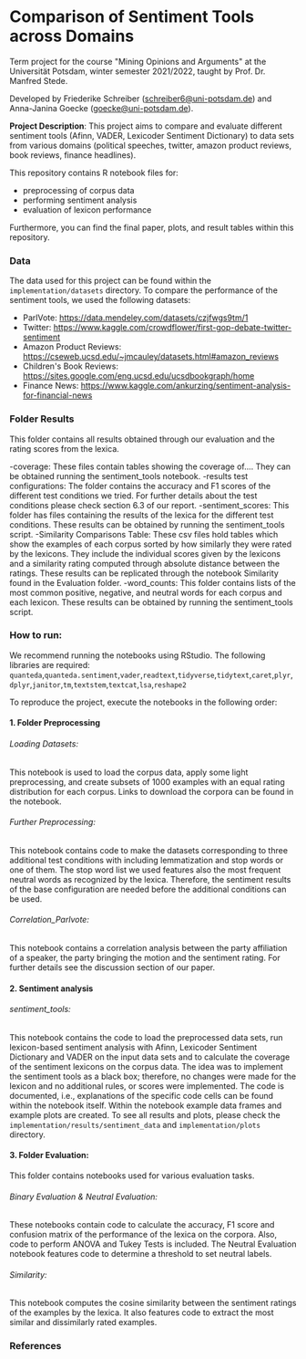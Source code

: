
# Comparison of Sentiment Tools across Domains
Term project for the course "Mining Opinions and Arguments" at the Universität Potsdam, winter semester 2021/2022, taught by Prof. Dr. Manfred Stede. 

Developed by Friederike Schreiber (schreiber6@uni-potsdam.de) and Anna-Janina Goecke (goecke@uni-potsdam.de).

**Project Description**: This project aims to compare and evaluate different sentiment tools (Afinn, VADER, Lexicoder Sentiment Dictionary) to data sets from various domains (political speeches, twitter, amazon product reviews, book reviews, finance headlines).

This repository contains R notebook files for:
- preprocessing of corpus data
- performing sentiment analysis 
- evaluation of lexicon performance

Furthermore, you can find the final paper, plots, and result tables within this repository. 

### Data
The data used for this project can be found within the `implementation/datasets` directory. To compare the performance of the sentiment tools, we used the following datasets:
- ParlVote: https://data.mendeley.com/datasets/czjfwgs9tm/1
- Twitter: https://www.kaggle.com/crowdflower/first-gop-debate-twitter-sentiment
- Amazon Product Reviews: https://cseweb.ucsd.edu/~jmcauley/datasets.html#amazon_reviews
- Children's Book Reviews: https://sites.google.com/eng.ucsd.edu/ucsdbookgraph/home
- Finance News: https://www.kaggle.com/ankurzing/sentiment-analysis-for-financial-news

### Folder Results
This folder contains all results obtained through our evaluation and the rating scores from the lexica. 

-coverage: These files contain tables showing the coverage of.... They can be obtained running the sentiment_tools notebook.
-results test configurations: The folder contains the accuracy and F1 scores of the different test conditions we tried. For further details about the test conditions please check section 6.3 of our report.
-sentiment_scores: This folder has files containing the results of the lexica for the different test conditions. These results can be obtained by running the sentiment_tools script.
-Similarity Comparisons Table: These csv files hold tables which show the examples of each corpus sorted by how similarly they were rated by the lexicons. They include the individual scores given by the lexicons and a similarity rating computed through absolute distance between the ratings. These results can be replicated through the notebook Similarity found in the Evaluation folder.
-word_counts: This folder contains lists of the most common positive, negative, and neutral words for each corpus and each lexicon. These results can be obtained by running the sentiment_tools script.

### How to run:
We recommend running the notebooks using RStudio. The following libraries are required: 
`quanteda`,`quanteda.sentiment`,`vader`,`readtext`,`tidyverse`,`tidytext`,`caret`,`plyr`,`dplyr`,`janitor`,`tm`,`textstem`,`textcat`,`lsa`,`reshape2`

To reproduce the project, execute the notebooks in the following order:
#### 1. Folder Preprocessing
###### Loading Datasets: 
This notebook is used to load the corpus data, apply some light preprocessing, and create subsets of 1000 examples with an equal rating distribution for each corpus. Links to download the corpora can be found in the notebook.

###### Further Preprocessing:
This notebook contains code to make the datasets corresponding to three additional test conditions with including lemmatization and stop words or one of them. The stop word list we used features also the most frequent neutral words as recognized by the lexica. Therefore, the sentiment results of the base configuration are needed before the additional conditions can be used.

###### Correlation_Parlvote:
This notebook contains a correlation analysis between the party affiliation of a speaker, the party bringing the motion and the sentiment rating. For further details see the discussion section of our paper. 

#### 2. Sentiment analysis
###### sentiment_tools:
This notebook contains the code to load the preprocessed data sets, run lexicon-based sentiment analysis with Afinn, Lexicoder Sentiment Dictionary and VADER on the input data sets and to calculate the coverage of the sentiment lexicons on the corpus data. The idea was to implement the sentiment tools as a black box; therefore, no changes were made for the lexicon and no additional rules, or scores were implemented. 
The code is documented, i.e., explanations of the specific code cells can be found within the notebook itself. Within the notebook example data frames and example plots are created. To see all results and plots, please check the `implementation/results/sentiment_data` and `implementation/plots` directory.

#### 3. Folder Evaluation:
This folder contains notebooks used for various evaluation tasks.

###### Binary Evaluation & Neutral Evaluation:
These notebooks contain code to calculate the accuracy, F1 score and confusion matrix of the performance of the lexica on the corpora. Also, code to perform ANOVA and Tukey Tests is included. The Neutral Evaluation notebook features code to determine a threshold to set neutral labels. 
###### Similarity:
This notebook computes the cosine similarity between the sentiment ratings of the examples by the lexica. It also features code to extract the most similar and dissimilarly rated examples. 

### References


